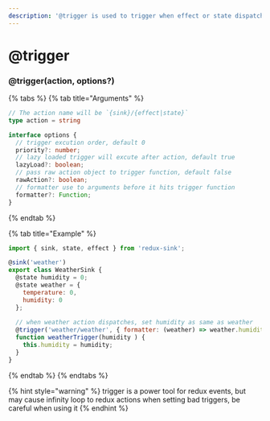 ```yaml
---
description: '@trigger is used to trigger when effect or state dispatch fires'
---
```


# @trigger

### @trigger\(action, options?\)

{% tabs %}
{% tab title="Arguments" %}
```typescript
// The action name will be `{sink}/{effect|state}`
type action = string

interface options {
  // trigger excution order, default 0
  priority?: number;
  // lazy loaded trigger will excute after action, default true
  lazyLoad?: boolean;
  // pass raw action object to trigger function, default false
  rawAction?: boolean;
  // formatter use to arguments before it hits trigger function
  formatter?: Function;
}
```
{% endtab %}

{% tab title="Example" %}
```javascript
import { sink, state, effect } from 'redux-sink';

@sink('weather')
export class WeatherSink {
  @state humidity = 0;
  @state weather = { 
    temperature: 0,
    humidity: 0
  };
  
  // when weather action dispatches, set humidity as same as weather
  @trigger('weather/weather', { formatter: (weather) => weather.humidity })
  function weatherTrigger(humidity ) {
    this.humidity = humidity;
  }
}
```
{% endtab %}
{% endtabs %}

{% hint style="warning" %}
trigger is a power tool for redux events, but may cause infinity loop to redux actions when setting bad triggers, be careful when using it
{% endhint %}

